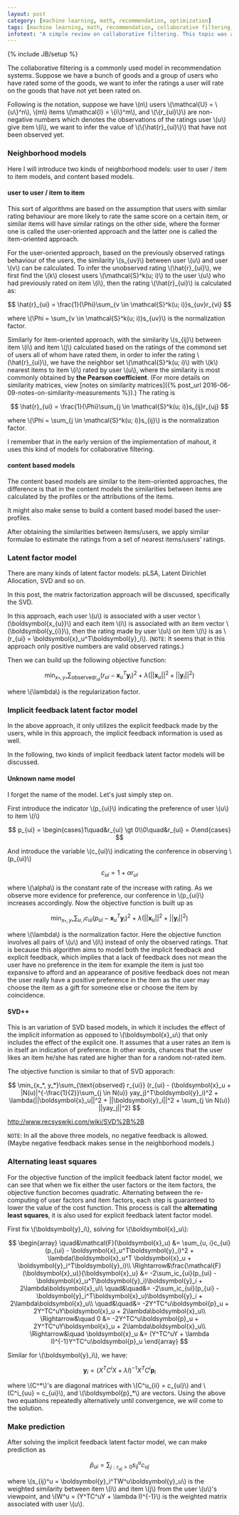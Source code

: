 ```yaml
---
layout: post
category: [machine learning, math, recommendation, optimization]
tags: [machine learning, math, recommendation, collaborative filtering, alternating least squares]
infotext: "A simple review on collaborative filtering. This topic was a nightmare in all previous interviews, as those collaborative filter methods messed up in my mind, and I didn't have time to sort them out."
---
```

{% include JB/setup %}

<script type="text/javascript" src="http://cdn.mathjax.org/mathjax/latest/MathJax.js?config=TeX-AMS-MML_HTMLorMML"></script>

The collaborative filtering is a commonly used model in recommendation systems. Suppose we have a bunch 
of goods and a group of users who have rated some of the goods, we want to infer the ratings a user will 
rate on the goods that have not yet been rated on.

Following is the notation, suppose we have \\(n\\) users \\(\mathcal{U} = \\{u\\}^n\\), 
\\(m\\) items \\(\mathcal{I} = \\{i\\}^m\\), and \\(\\{r_{ui}\\}\\) are non-negative numbers 
which denotes the observations of the ratings user \\(u\\) give item \\(i\\), we want to infer the 
value of \\(\\{\hat{r}_{ui}\\}\\) that have not been observed yet.

### Neighborhood models

Here I will introduce two kinds of neighborhood models: user to user / item to item models, and 
content based models.

#### user to user / item to item

This sort of algorithms are based on the assumption that users with similar rating behaviour are more 
likely to rate the same score on a certain item, or similar items will have similar ratings on the 
other side, where the former one is called the user-oriented approach and the latter one is called 
the item-oriented approach.

For the user-oriented approach, based on the previously observed ratings behaviour of the users, the 
similarity \\(s\_{uv}\\) between user \\(u\\) and user \\(v\\) can be calculated. To infer the 
unobserved rating \\(\hat{r}\_{ui}\\), we first find the \\(k\\) closest users 
\\(\mathcal{S}^k(u; i)\\) to the user \\(u\\) who had previously rated on item \\(i\\), then the 
rating \\(\hat{r}\_{ui}\\) is calculated as:

$$
\hat{r}_{ui} = \frac{1}{\Phi}\sum_{v \in \mathcal{S}^k(u; i)}s_{uv}r_{vi}
$$

where \\(\Phi = \sum\_{v \in \mathcal{S}^k(u; i)}s\_{uv}\\) is the normalization factor.

Similarly for item-oriented approach, with the similarity \\(s\_{ij}\\) between item \\(i\\) and 
item \\(j\\) calculated based on the ratings of the commond set of users all of whom have rated them, 
in order to infer the rating \\(\hat{r}\_{ui}\\), we have the neighbor set 
\\(\mathcal{S}^k(u; i)\\) with \\(k\\) nearest items to item \\(i\\) rated by user \\(u\\), where the 
similarity is most commonly obtained by __the Pearson coefficient__. (For more details on similarity 
matrices, view [notes on similarity matrices]({% post_url 2016-06-09-notes-on-similarity-measurements %}).) The rating is

$$
\hat{r}_{ui} = \frac{1}{\Phi}\sum_{j \in \mathcal{S}^k(u; i)}s_{ij}r_{uj}
$$

where \\(\Phi = \sum\_{j \in \mathcal{S}^k(u; i)}s\_{ij}\\) is the normalization factor.

I remember that in the early version of the implementation of mahout, it uses this kind of models for 
collaborative filtering.

#### content based models

The content based models are similar to the item-oriented approaches, the difference is that in the 
content models the similarities between items are calculated by the profiles or the attributions of 
the items.

It might also make sense to build a content based model based the user-profiles.

After obtaining the similarities between items/users, we apply similar formulae to estimate 
the ratings from a set of nearest items/users' ratings.

### Latent factor model

There are many kinds of latent factor models: pLSA, Latent Dirichlet Allocation, SVD and so on.

In this post, the matrix factorization approach will be discussed, specifically the SVD.

In this approach, each user \\(u\\) is associated with a user vector \\(\boldsymbol{x\_{u}}\\) and 
each item \\(i\\) is associated with an item vector \\(\boldsymbol{y\_{i}}\\), then the rating made by 
user \\(u\\) on item \\(i\\) is as \\(r\_{ui} = \boldsymbol{x}\_u^T\boldsymbol{y}\_i\\). (`NOTE`: 
It seems that in this approach only positive numbers are valid observed ratings.)

Then we can build up the following objective function:

$$
\min_{x_*, y_*}\sum_{\text{observed} r_{ui}} (r_{ui} - \boldsymbol{x}_u^T\boldsymbol{y}_i)^2 + \lambda(||\boldsymbol{x}_u||^2 + ||\boldsymbol{y}_i||^2)
$$

where \\(\lambda\\) is the regularization factor.

### Implicit feedback latent factor model

In the above approach, it only utilizes the explicit feedback made by the users, while in this 
approach, the implicit feedback information is used as well.

In the following, two kinds of implicit feedback latent factor models will be discussed.

#### Unknown name model

I forget the name of the model. Let's just simply step on.

First introduce the indicator \\(p\_{ui}\\) indicating the preference of user \\(u\\) to item \\(i\\)

$$
p_{ui} = \begin{cases}1\quad&r_{ui} \gt 0\\0\quad&r_{ui} = 0\end{cases}
$$

And introduce the variable \\(c\_{ui}\\) indicating the conference in observing \\(p\_{ui}\\)

$$
c_{ui} = 1 + \alpha r_{ui}
$$

where \\(\alpha\\) is the constant rate of the increase with rating. As we observe more evidence for 
preference, our conference in \\(p\_{ui}\\) increases accordingly. Now the objective function is built 
up as

$$
\min_{x_*, y_*}\sum_{u, i}c_{ui}(p_{ui} - \boldsymbol{x}_u^T\boldsymbol{y}_i)^2 + \lambda(||\boldsymbol{x}_u||^2 + ||\boldsymbol{y}_i||^2)
$$

where \\(\lambda\\) is the normalization factor. Here the objective function involves all pairs of 
\\(u\\) and \\(i\\) instead of only the observed ratings. That is because this algorithm aims to model 
both the implicit feedback and explicit feedback, which implies that a lack of feedback does not mean 
the user have no preference in the item for example the item is just too expansive to afford and an 
appearance of positive feedback does not mean the user really have a positive preference in the item as 
the user may choose the item as a gift for someone else or choose the item by coincidence.

#### SVD++

This is an variation of SVD based models, in which it includes the effect of the implicit information 
as opposed to \\(\boldsymbol{x}\_u\\) that only includes the effect of the explicit one. It assumes 
that a user rates an item is in itself an indication of preference. In other words, chances that the 
user likes an item he/she has rated are higher than for a random not-rated item.

The objective function is similar to that of SVD apporach:

$$
\min_{x_*, y_*}\sum_{\text{observed} r_{ui}} (r_{ui} - (\boldsymbol{x}_u + |N(u)|^{-\frac{1}{2}}\sum_{j \in N(u)} yay_j)^T\boldsymbol{y}_i)^2 + \lambda(||\boldsymbol{x}_u||^2 + ||\boldsymbol{y}_i||^2 + \sum_{j \in N(u)} ||yay_j||^2)
$$

http://www.recsyswiki.com/wiki/SVD%2B%2B

`NOTE`: In all the above three models, no negative feedback is allowed. (Maybe negative feedback makes 
sense in the neighborhood models.)

### Alternating least squares

For the objective function of the implicit feedback latent factor model, we can see that when we fix 
either the user factors or the item factors, the objective function becomes quadratic. Alternating 
between the re-computing of user factors and item factors, each step is guaranteed to lower the value 
of the cost function. This process is call the __alternating least squares__, it is also used for 
explicit feedback latent factor model.

First fix \\(\boldsymbol{y}\_i\\), solving for \\(\boldsymbol{x}\_u\\):

$$
\begin{array}
\quad&\mathcal{F}(\boldsymbol{x}_u) &= \sum_{u, i}c_{ui}(p_{ui} - \boldsymbol{x}_u^T\boldsymbol{y}_i)^2 + \lambda(\boldsymbol{x}_u^T \boldsymbol{x}_u + \boldsymbol{y}_i^T\boldsymbol{y}_i)\\
\Rightarrow&\frac{\mathcal{F}(\boldsymbol{x}_u)}{\boldsymbol{x}_u} &= -2\sum_ic_{ui}(p_{ui} - \boldsymbol{x}_u^T\boldsymbol{y}_i)\boldsymbol{y}_i + 2\lambda\boldsymbol{x}_u\\
\quad&\quad&= -2\sum_ic_{ui}(p_{ui} - \boldsymbol{y}_i^T\boldsymbol{x}_u)\boldsymbol{y}_i + 2\lambda\boldsymbol{x}_u\\
\quad&\quad&= -2Y^TC^u\boldsymbol{p}_u + 2Y^TC^uY\boldsymbol{x}_u + 2\lambda\boldsymbol{x}_u\\
\Rightarrow&\quad 0 &= -2Y^TC^u\boldsymbol{p}_u + 2Y^TC^uY\boldsymbol{x}_u + 2\lambda\boldsymbol{x}_u\\
\Rightarrow&\quad \boldsymbol{x}_u &= (Y^TC^uY + \lambda I)^{-1}Y^TC^u\boldsymbol{p}_u
\end{array}
$$

Similar for \\(\boldsymbol{y}_i\\), we have:

$$
\boldsymbol{y}_i = (X^TC^iX + \lambda I)^{-1}X^TC^i\boldsymbol{p}_i
$$

where \\(C^\*\\)'s are diagonal matrices with \\(C^u_{ii} = c_{ui}\\) and \\(C^i_{uu} = c_{ui}\\), 
and \\(\boldsymbol{p}\_\*\\) are vectors. Using the above two equations repeatedly alternatively 
until convergence, we will come to the solution.

### Make prediction

After solving the implicit feedback latent factor model, we can make prediction as

$$
\hat{p}_{ui} = \sum_{j: r_{uj} \gt 0} s_{ij}^u c_{uj}
$$

where \\(s\_{ij}^u = \boldsymbol{y}\_i^TW^u\boldsymbol{y}\_u\\) is the weighted similarity between 
item \\(i\\) and item \\(j\\) from the user \\(u\\)'s viewpoint, and 
\\(W^u = (Y^TC^uY + \lambda I)^{-1}\\) is the weighted matrix associated with user \\(u\\).
